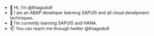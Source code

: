 - 👋 Hi, I’m @thiagodo9
- 👀 I am an ABAP developer learning SAPUI5 and all cloud develpment techniques.
- 🌱 I’m currently learning SAPUI5 and HANA.
- 📫 You can reach me through twitter @thiagodo9
